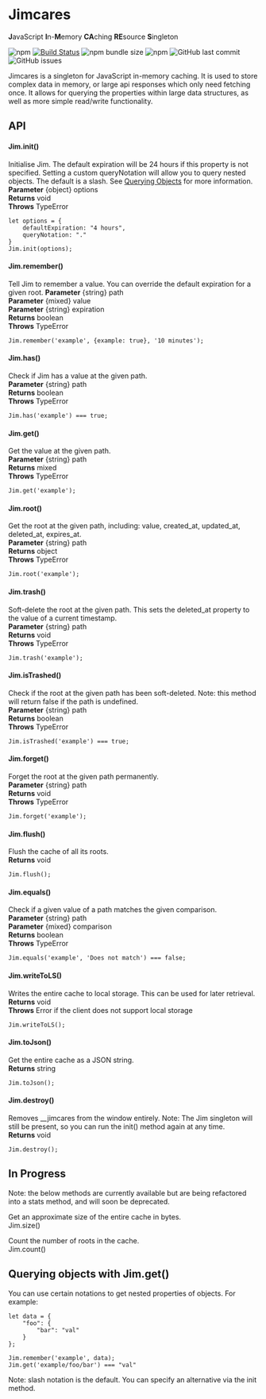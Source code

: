 # Jimcares

**J**avaScript **I**n-**M**emory **CA**ching **RE**source **S**ingleton

![npm](https://img.shields.io/npm/v/jimcares.svg)
[![Build Status](https://travis-ci.org/alexanderpharwood/jimcares.svg?branch=master)](https://travis-ci.org/alexanderpharwood/jimcares)
![npm bundle size](https://img.shields.io/bundlephobia/min/jimcares.svg)
![npm](https://img.shields.io/npm/dm/jimcares.svg)
![GitHub last commit](https://img.shields.io/github/last-commit/alexanderpharwood/jimcares.svg)
![GitHub issues](https://img.shields.io/github/issues/alexanderpharwood/jimcares.svg)  

Jimcares is a singleton for JavaScript in-memory caching. It is used to store complex data in memory, or large api responses which only need fetching once. It allows for querying the properties within large data structures, as well as more simple read/write functionality.


## API

#### Jim.init()
Initialise Jim. The default expiration will be 24 hours if this property is not specified. Setting a custom queryNotation will allow you to query nested objects. The default is a slash. See [Querying Objects](#querying_objects) for more information.  
**Parameter** {object} options  
**Returns** void  
**Throws** TypeError  
```
let options = {
	defaultExpiration: "4 hours",
	queryNotation: "."
}
Jim.init(options);
```

#### Jim.remember()
Tell Jim to remember a value. You can override the default expiration for a given root.
**Parameter** {string} path  
**Parameter** {mixed} value  
**Parameter** {string} expiration  
**Returns** boolean  
**Throws** TypeError  
```
Jim.remember('example', {example: true}, '10 minutes');
```

#### Jim.has()  
Check if Jim has a value at the given path.  
**Parameter** {string} path  
**Returns** boolean  
**Throws** TypeError  
```
Jim.has('example') === true;
```

#### Jim.get()  
Get the value at the given path.  
**Parameter** {string} path  
**Returns** mixed  
**Throws** TypeError  
```
Jim.get('example');
```

#### Jim.root()  
Get the root at the given path, including: value, created_at, updated_at, deleted_at, expires_at.  
**Parameter** {string} path  
**Returns** object  
**Throws** TypeError  
```
Jim.root('example');
```

#### Jim.trash()  
Soft-delete the root at the given path. This sets the deleted_at property to the value of a current timestamp.  
**Parameter** {string} path  
**Returns** void  
**Throws** TypeError  
```
Jim.trash('example');
```

#### Jim.isTrashed()  
Check if the root at the given path has been soft-deleted. Note: this method will return false if the path is undefined.  
**Parameter** {string} path  
**Returns** boolean  
**Throws** TypeError  
```
Jim.isTrashed('example') === true;
```

#### Jim.forget()  
Forget the root at the given path permanently.  
**Parameter** {string} path  
**Returns** void  
**Throws** TypeError  
```
Jim.forget('example');
```

#### Jim.flush()  
Flush the cache of all its roots.  
**Returns** void  
```
Jim.flush();
```

#### Jim.equals()  
Check if a given value of a path matches the given comparison.  
**Parameter** {string} path  
**Parameter** {mixed} comparison  
**Returns** boolean  
**Throws** TypeError  
```
Jim.equals('example', 'Does not match') === false;
```

#### Jim.writeToLS()  
Writes the entire cache to local storage. This can be used for later retrieval.  
**Returns** void  
**Throws** Error if the client does not support local storage  
```
Jim.writeToLS();
```

#### Jim.toJson()  
Get the entire cache as a JSON string.  
**Returns** string  
```
Jim.toJson();
```

#### Jim.destroy()  
Removes __jimcares from the window entirely. Note: The Jim singleton will still be present, so you can run the init() method again at any time.  
**Returns** void  
```
Jim.destroy();
```

## In Progress 
Note: the below methods are currently available but are being refactored into a stats method, and will soon be deprecated.  

Get an approximate size of the entire cache in bytes.  
Jim.size()

Count the number of roots in the cache.  
Jim.count()

<a name="querying_objects"></a>
## Querying objects with Jim.get()  
You can use certain notations to get nested properties of objects. For example:

```
let data = {
	"foo": {
		"bar": "val" 
	}
};

Jim.remember('example', data);
Jim.get('example/foo/bar') === "val"
```

Note: slash notation is the default. You can specify an alternative via the init method.
